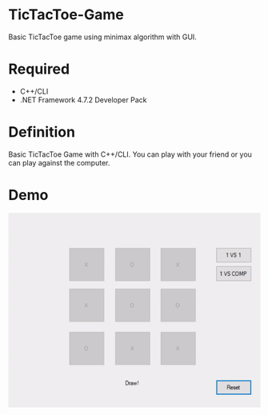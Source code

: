 # TicTacToe-Game

  Basic TicTacToe game using minimax algorithm with GUI.

# Required
  
  - C++/CLI
  - .NET Framework 4.7.2 Developer Pack
  
# Definition
  
  Basic TicTacToe Game with C++/CLI. You can play with your friend or you can play against the computer.

# Demo

  ![](demo.gif)
